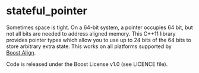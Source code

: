 # stateful_pointer

Sometimes space is tight. On a 64-bit system, a pointer occupies 64 bit, but not all bits are needed to address aligned memory. This C++11 library provides pointer types which allow you to use up to 24 bits of the 64 bits to store arbitrary extra state. This works on all platforms supported by [Boost.Align](http://www.boost.org/doc/libs/1_65_1/doc/html/align.html).

Code is released under the Boost License v1.0 (see LICENCE file).
